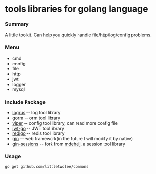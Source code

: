 # tools libraries for golang language

### Summary

A little toolkit. Can help you quickly handle file/http/log/config problems.

### Menu

* cmd
* config
* file 
* http 
* jwt
* logger
* mysql

### Include Package

* [logrus](https://github.com/sirupsen/logrus) -- log tool library
* [gorm](https://github.com/jinzhu/gorm) -- orm tool library
* [viper](https://github.com/spf13/viper) -- config tool library, can read more config file
* [jwt-go](https://github.com/dgrijalva/jwt-go) -- JWT tool library
* [redigo](https://github.com/garyburd/redigo/redis) -- redis tool library
* [gin](https://github.com/gin-gonic/gin) -- web framework(in the future I will modify it by native)
* [gin-sessions](https://github.com/littletwolee/gin-sessions) -- fork from [mdeheij](https://github.com/mdeheij/gin-sessions), a session tool library


### Usage

```shell
go get github.com/littletwolee/commons
```
